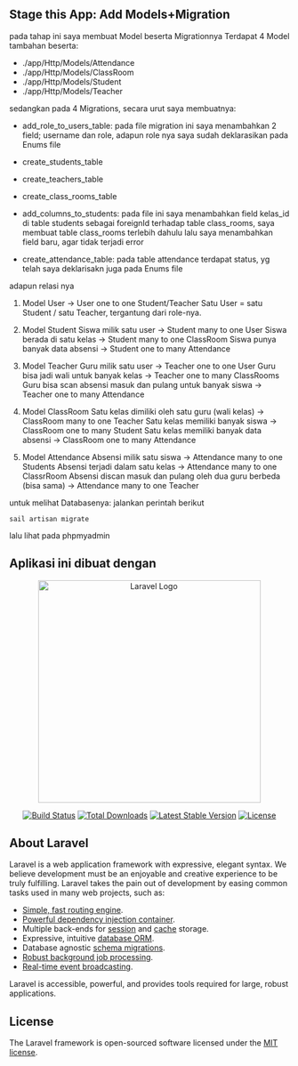 ## Stage this App: Add Models+Migration
pada tahap ini saya membuat Model beserta Migrationnya
Terdapat 4 Model tambahan beserta:

- ./app/Http/Models/Attendance
- ./app/Http/Models/ClassRoom
- ./app/Http/Models/Student
- ./app/Http/Models/Teacher

sedangkan pada 4 Migrations, secara urut saya membuatnya:

- add_role_to_users_table:
pada file migration ini saya menambahkan 2 field; username dan role, adapun role nya saya sudah deklarasikan pada Enums file

- create_students_table
- create_teachers_table
- create_class_rooms_table
- add_columns_to_students:
pada file ini saya menambahkan field kelas_id di table students sebagai foreignId terhadap table class_rooms, saya membuat table class_rooms terlebih dahulu lalu saya menambahkan field baru, agar tidak terjadi error

- create_attendance_table:
pada table attendance terdapat status, yg telah saya deklarisakn juga pada Enums file

adapun relasi nya
1. Model User -> User one to one Student/Teacher
Satu User = satu Student / satu Teacher, tergantung dari role-nya.

2. Model Student
Siswa milik satu user -> Student many to one User
Siswa berada di satu kelas -> Student many to one ClassRoom
Siswa punya banyak data absensi -> Student one to many Attendance

3. Model Teacher
Guru milik satu user -> Teacher one to one User
Guru bisa jadi wali untuk banyak kelas -> Teacher one to many ClassRooms
Guru bisa scan absensi masuk dan pulang untuk banyak siswa -> Teacher one to many Attendance

4. Model ClassRoom
Satu kelas dimiliki oleh satu guru (wali kelas) -> ClassRoom many to one Teacher
Satu kelas memiliki banyak siswa -> ClassRoom one to many Student
Satu kelas memiliki banyak data absensi -> ClassRoom one to many Attendance

4. Model Attendance
Absensi milik satu siswa -> Attendance many to one Students
Absensi terjadi dalam satu kelas ->  Attendance many to one ClassrRoom
Absensi discan masuk dan pulang oleh dua guru berbeda (bisa sama) -> Attendance many to one Teacher

untuk melihat Databasenya: jalankan perintah berikut
```
sail artisan migrate
```

lalu lihat pada phpmyadmin
## Aplikasi ini dibuat dengan

<p align="center"><a href="https://laravel.com" target="_blank"><img src="https://raw.githubusercontent.com/laravel/art/master/logo-lockup/5%20SVG/2%20CMYK/1%20Full%20Color/laravel-logolockup-cmyk-red.svg" width="400" alt="Laravel Logo"></a></p>

<p align="center">
<a href="https://github.com/laravel/framework/actions"><img src="https://github.com/laravel/framework/workflows/tests/badge.svg" alt="Build Status"></a>
<a href="https://packagist.org/packages/laravel/framework"><img src="https://img.shields.io/packagist/dt/laravel/framework" alt="Total Downloads"></a>
<a href="https://packagist.org/packages/laravel/framework"><img src="https://img.shields.io/packagist/v/laravel/framework" alt="Latest Stable Version"></a>
<a href="https://packagist.org/packages/laravel/framework"><img src="https://img.shields.io/packagist/l/laravel/framework" alt="License"></a>
</p>

## About Laravel

Laravel is a web application framework with expressive, elegant syntax. We believe development must be an enjoyable and creative experience to be truly fulfilling. Laravel takes the pain out of development by easing common tasks used in many web projects, such as:

- [Simple, fast routing engine](https://laravel.com/docs/routing).
- [Powerful dependency injection container](https://laravel.com/docs/container).
- Multiple back-ends for [session](https://laravel.com/docs/session) and [cache](https://laravel.com/docs/cache) storage.
- Expressive, intuitive [database ORM](https://laravel.com/docs/eloquent).
- Database agnostic [schema migrations](https://laravel.com/docs/migrations).
- [Robust background job processing](https://laravel.com/docs/queues).
- [Real-time event broadcasting](https://laravel.com/docs/broadcasting).

Laravel is accessible, powerful, and provides tools required for large, robust applications.

## License

The Laravel framework is open-sourced software licensed under the [MIT license](https://opensource.org/licenses/MIT).

